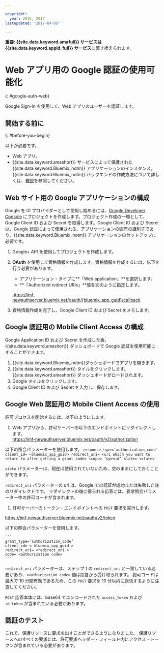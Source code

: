 ```yaml
---

copyright:
  year: 2016, 2017
lastupdated: "2017-04-06"

---
```


**重要: {{site.data.keyword.amafull}} サービスは {{site.data.keyword.appid_full}} サービス**に置き換えられます。

# Web アプリ用の Google 認証の使用可能化
{: #google-auth-web}

Google Sign-In を使用して、Web アプリのユーザーを認証します。


## 開始する前に
{: #before-you-begin}

以下が必要です。
* Web アプリ。
* {{site.data.keyword.amashort}} サービスによって保護された {{site.data.keyword.Bluemix_notm}} アプリケーションのインスタンス。{{site.data.keyword.Bluemix_notm}} バックエンドの作成方法について詳しくは、[概説](index.html)を参照してください。

## Web サイト用の Google アプリケーションの構成
Google を ID プロバイダーとして使用し始めるには、[Google Developer Console](https://console.developers.google.com) にプロジェクトを作成します。プロジェクト作成の一環として、Google Client ID および Secret を取得します。Google Client ID および Secret は、Google 認証によって使用される、アプリケーションの固有の識別子であり、{{site.data.keyword.Bluemix_notm}} アプリケーションのセットアップに必要です。

1. Google+ API を使用してプロジェクトを作成します。
1. **OAuth** を使用して資格情報を作成します。資格情報を作成するには、以下を行う必要があります。
    * アプリケーション・タイプに**「Web application」**を選択します。
    * **「Authorized redirect URIs」**値を次のように指定します。

     https://imf-newauthserver.bluemix.net/oauth/{bluemix_app_guid}/callback
1. 資格情報作成を完了し、Google Client ID および Secret をメモします。


## Google 認証用の Mobile Client Access の構成
Google Application ID および Secret を作成した後、{{site.data.keyword.amashort}} ダッシュボードで Google 認証を使用可能にすることができます。

1. {{site.data.keyword.Bluemix_notm}}ダッシュボードでアプリを開きます。
1. {{site.data.keyword.amashort}} タイルをクリックします。{{site.data.keyword.amashort}} ダッシュボードがロードされます。
1. Google タイルをクリックします。
1. Google Client ID および Secret を入力し、保存します。


## Google Web 認証用の Mobile Client Access の使用
許可プロセスを開始するには、以下のようにします。

1. Web アプリから、許可サーバーの以下のエンドポイントにリダイレクトします。  
  https://imf-newauthserver.bluemix.net/oauth/v2/authorization

  以下の照会パラメーターを使用します。
	```
   response_type='authorization_code'
   client_id= <bluemix_app_guid>
   redirect_uri= <uri which you want to return to after getting a grant code>
   scope= ‘openid’
   state= <state>
	```

  `state` パラメーターは、現在は使用されていないため、空のままにしておくことができます。

  `redirect_uri` パラメーターの uri は、Google での認証が成功または失敗した後のリダイレクトです。
  リダイレクトの後に得られる応答には、要求照会パラメーター中の許可コードが含まれます。
1. 許可サーバーのトークン・エンドポイントへの `POST` 要求を実行します。

 https://imf-newauthserver.bluemix.net/oauth/v2/token


  以下の照会パラメーターを使用します。

	```
  	grant_type=’authorization_code’
    client_id= < bluemix_app_guid >
    redirect_uri= <redirect_uri >
    code= <authorization code>
	```
`redirect_uri` パラメーターは、ステップ 1 の `redirect_uri` と一致している必要があり、`<authorization code>` 値は応答から受け取られます。
  認可コードは最大で 10 分間有効であるため、この `POST` 要求を 10 分以内に送信するように注意してください。

`POST` 応答本体には、base64 でエンコードされた `access_token` および `id_token` が含まれている必要があります。

## 認証のテスト

これで、保護リソースに要求を出すことができるようになりました。
保護リソースへのすべての要求には、許可要求ヘッダー・フィールド内にアクセス・トークンが含まれている必要があります。
